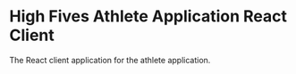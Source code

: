 # High Fives Athlete Application React Client

The React client application for the athlete application.
